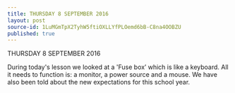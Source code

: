 ```yaml
---
title: THURSDAY 8 SEPTEMBER 2016
layout: post
source-id: 1LuMGmTpX2TyhW5ftiOXLLYfPLOemd6bB-C8na4OOBZU
published: true
---
```

THURSDAY 8 SEPTEMBER 2016

During today's lesson we looked at a 'Fuse box’ which is like a keyboard. All it needs to function is: a monitor, a power source and a mouse. We have also been told about the new expectations for this school year.

